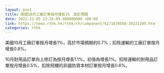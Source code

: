 ```yaml
---
layout: post
title: 美國10月工廠訂單按月增長1%　高於預期
date: 2022-12-05 23:26:09.000000000 +08:00
link: https://news.rthk.hk/rthk/ch/component/k2/1678568-20221205.htm
categories: rthk
---
```


美國10月工廠訂單按月增長1%，高於市場預期的0.7%；扣除運輸的工廠訂單按月增長0.8%。

10月耐用品訂單向上修訂為按月增長1.1%，初值為增長1%。扣除運輸的耐用品訂單按月增長0.5%，扣除飛機的非國防資本材訂單按月增長0.6%。
